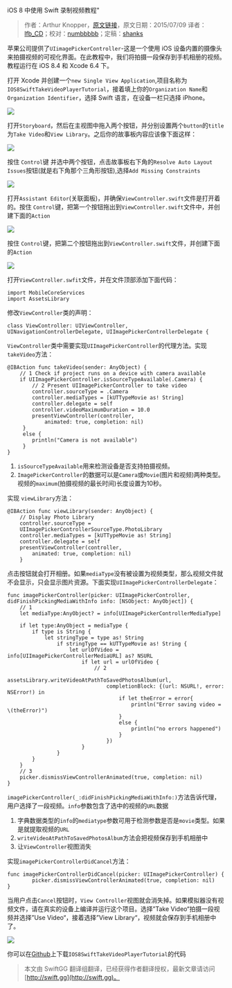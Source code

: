 iOS 8 中使用 Swift 录制视频教程"

> 作者：Arthur Knopper，[原文链接](http://www.ioscreator.com/tutorials/take-video-tutorial-ios8-swift)，原文日期：2015/07/09
> 译者：[lfb_CD](http://weibo.com/lfbWb)；校对：[numbbbbb](http://numbbbbb.com/)；定稿：[shanks](http://codebuild.me/)
  







苹果公司提供了`UIimagePickerController`-这是一个使用 iOS 设备内置的摄像头来拍摄视频的可视化界面。在此教程中，我们将拍摄一段保存到手机相册的视频。教程运行在 iOS 8.4 和 Xcode 6.4 下。

打开 Xcode 并创建一个`new Single View Application`,项目名称为`IOS8SwiftTakeVideoPlayerTutorial`，接着填上你的`Organization Name`和`Organization Identifier`，选择 Swift 语言，在设备一栏只选择 iPhone。

![](http://swift.gg/img/articles/take_video_tutorial_in_ios8_with_swift/format=750w1444269945.511148)



打开`Storyboard`，然后在主视图中拖入两个按钮，并分别设置两个`button`的`title`为`Take Video`和`View Library`。之后你的故事板内容应该像下面这样：

![](http://swift.gg/img/articles/take_video_tutorial_in_ios8_with_swift/format=750w1444269945.693111)

按住 `Control`键 并选中两个按钮，点击故事板右下角的`Resolve Auto Layout Issues`按钮(就是右下角那个三角形按钮),选择`Add Missing Constraints`

![](http://swift.gg/img/articles/take_video_tutorial_in_ios8_with_swift/format=500w1444269945.953059)

打开`Assistant Editor`(关联面板)，并确保`ViewController.swift`文件是打开着的。按住 `Control`键，把第一个按钮拖出到`ViewController.swift`文件中，并创建下面的`Action`

![](http://swift.gg/img/articles/take_video_tutorial_in_ios8_with_swift/format=300w1444269946.244001)

按住 `Control`键，把第二个按钮拖出到`ViewController.swift`文件，并创建下面的`Action`

![](http://swift.gg/img/articles/take_video_tutorial_in_ios8_with_swift/format=300w1444269946.314987)

打开`ViewController.swfit`文件，并在文件顶部添加下面代码：

    
    import MobileCoreServices
    import AssetsLibrary

修改`ViewController`类的声明：

    
    class ViewController: UIViewController, UINavigationControllerDelegate, UIImagePickerControllerDelegate {

`ViewController`类中需要实现`UIImagePickerController`的代理方法。实现`takeVideo`方法：

    
    @IBAction func takeVideo(sender: AnyObject) {
        // 1 Check if project runs on a device with camera available
        if UIImagePickerController.isSourceTypeAvailable(.Camera) {
            // 2 Present UIImagePickerController to take video
            controller.sourceType = .Camera
            controller.mediaTypes = [kUTTypeMovie as! String]
            controller.delegate = self
            controller.videoMaximumDuration = 10.0
            presentViewController(controller, 
            	animated: true, completion: nil)
         }
         else {
            println("Camera is not available")
         }
    }

1. `isSourceTypeAvailable`用来检测设备是否支持拍摄视频。
2. `ImagePickerController`的数据可以是`Camera`或`Movie`(图片和视频)两种类型。视频的`maximum`(拍摄视频的最长时间)长度设置为10秒。
 
实现 `viewLibrary`方法：

    
    @IBAction func viewLibrary(sender: AnyObject) {
        // Display Photo Library
        controller.sourceType = 
        UIImagePickerControllerSourceType.PhotoLibrary
        controller.mediaTypes = [kUTTypeMovie as! String]
        controller.delegate = self  
        presentViewController(controller, 
        	animated: true, completion: nil)
        } 
 
点击按钮就会打开相册。如果`mediaType`没有被设置为视频类型，那么视频文件就不会显示，只会显示图片资源。下面实现`UIImagePickerControllerDelegate`：


    
    func imagePickerController(picker: UIImagePickerController, didFinishPickingMediaWithInfo info: [NSObject: AnyObject]) {
        // 1    
        let mediaType:AnyObject? = info[UIImagePickerControllerMediaType]
            
        if let type:AnyObject = mediaType {
            if type is String {
                let stringType = type as! String
                    if stringType == kUTTypeMovie as! String {
                        let urlOfVideo = info[UIImagePickerControllerMediaURL] as? NSURL
                            if let url = urlOfVideo {
                                // 2  
                                assetsLibrary.writeVideoAtPathToSavedPhotosAlbum(url,
                                    completionBlock: {(url: NSURL!, error: NSError!) in
                                        if let theError = error{
                                            println("Error saving video = \(theError)")
                                        }
                                        else {
                                            println("no errors happened")
                                        }
                                    })
                            }
                    } 
            }
        }
        // 3
        picker.dismissViewControllerAnimated(true, completion: nil)
    }

`imagePickerController(_:didFinishPickingMediaWithInfo:)`方法告诉代理，用户选择了一段视频。`info`参数包含了选中的视频的`URL`数据

1. 字典数据类型的`info`的`mediatype`参数可用于检测参数是否是`movie`类型。如果是就提取视频的`URL`
2. `writeVideoAtPathToSavedPhotosAlbum`方法会把视频保存到手机相册中
3. 让`ViewController`视图消失


实现`imagePickerControllerDidCancel`方法：


    
    func imagePickerControllerDidCancel(picker: UIImagePickerController) {
            picker.dismissViewControllerAnimated(true, completion: nil)
    }

当用户点击`Cancel`按钮时，`View Controller`视图就会消失掉。如果模拟器没有视频文件，请在真实的设备上编译并运行这个项目。选择”Take Video“拍摄一段视频并选择”Use Video“，接着选择”View Library“，视频就会保存到手机相册中了。

![](http://swift.gg/img/articles/take_video_tutorial_in_ios8_with_swift/TakeVideo-Device.pngformat=750w1444269946.386972)

你可以在[Github](https://github.com/ioscreator/ioscreator)上下载`IOS8SwiftTakeVideoPlayerTutorial`的代码

> 本文由 SwiftGG 翻译组翻译，已经获得作者翻译授权，最新文章请访问 [http://swift.gg](http://swift.gg)。